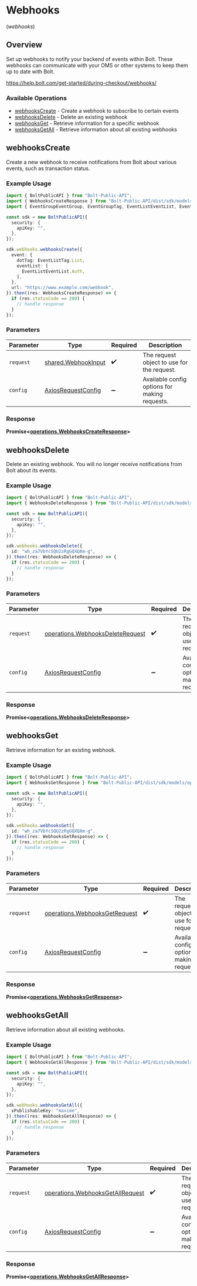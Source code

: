 # Webhooks
(*webhooks*)

## Overview

Set up webhooks to notify your backend of events within Bolt. These webhooks
can communicate with your OMS or other systems to keep them up to date with Bolt.


<https://help.bolt.com/get-started/during-checkout/webhooks/>
### Available Operations

* [webhooksCreate](#webhookscreate) - Create a webhook to subscribe to certain events
* [webhooksDelete](#webhooksdelete) - Delete an existing webhook
* [webhooksGet](#webhooksget) - Retrieve information for a specific webhook
* [webhooksGetAll](#webhooksgetall) - Retrieve information about all existing webhooks

## webhooksCreate

Create a new webhook to receive notifications from Bolt about various events, such as transaction status.

### Example Usage

```typescript
import { BoltPublicAPI } from "Bolt-Public-API";
import { WebhooksCreateResponse } from "Bolt-Public-API/dist/sdk/models/operations";
import { EventGroupEventGroup, EventGroupTag, EventListEventList, EventListTag } from "Bolt-Public-API/dist/sdk/models/shared";

const sdk = new BoltPublicAPI({
  security: {
    apiKey: "",
  },
});

sdk.webhooks.webhooksCreate({
  event: {
    dotTag: EventListTag.List,
    eventList: [
      EventListEventList.Auth,
    ],
  },
  url: "https://www.example.com/webhook",
}).then((res: WebhooksCreateResponse) => {
  if (res.statusCode == 200) {
    // handle response
  }
});
```

### Parameters

| Parameter                                                    | Type                                                         | Required                                                     | Description                                                  |
| ------------------------------------------------------------ | ------------------------------------------------------------ | ------------------------------------------------------------ | ------------------------------------------------------------ |
| `request`                                                    | [shared.WebhookInput](../../models/shared/webhookinput.md)   | :heavy_check_mark:                                           | The request object to use for the request.                   |
| `config`                                                     | [AxiosRequestConfig](https://axios-http.com/docs/req_config) | :heavy_minus_sign:                                           | Available config options for making requests.                |


### Response

**Promise<[operations.WebhooksCreateResponse](../../models/operations/webhookscreateresponse.md)>**


## webhooksDelete

Delete an existing webhook. You will no longer receive notifications from Bolt about its events.

### Example Usage

```typescript
import { BoltPublicAPI } from "Bolt-Public-API";
import { WebhooksDeleteResponse } from "Bolt-Public-API/dist/sdk/models/operations";

const sdk = new BoltPublicAPI({
  security: {
    apiKey: "",
  },
});

sdk.webhooks.webhooksDelete({
  id: "wh_za7VbYcSQU2zRgGQXQAm-g",
}).then((res: WebhooksDeleteResponse) => {
  if (res.statusCode == 200) {
    // handle response
  }
});
```

### Parameters

| Parameter                                                                            | Type                                                                                 | Required                                                                             | Description                                                                          |
| ------------------------------------------------------------------------------------ | ------------------------------------------------------------------------------------ | ------------------------------------------------------------------------------------ | ------------------------------------------------------------------------------------ |
| `request`                                                                            | [operations.WebhooksDeleteRequest](../../models/operations/webhooksdeleterequest.md) | :heavy_check_mark:                                                                   | The request object to use for the request.                                           |
| `config`                                                                             | [AxiosRequestConfig](https://axios-http.com/docs/req_config)                         | :heavy_minus_sign:                                                                   | Available config options for making requests.                                        |


### Response

**Promise<[operations.WebhooksDeleteResponse](../../models/operations/webhooksdeleteresponse.md)>**


## webhooksGet

Retrieve information for an existing webhook.

### Example Usage

```typescript
import { BoltPublicAPI } from "Bolt-Public-API";
import { WebhooksGetResponse } from "Bolt-Public-API/dist/sdk/models/operations";

const sdk = new BoltPublicAPI({
  security: {
    apiKey: "",
  },
});

sdk.webhooks.webhooksGet({
  id: "wh_za7VbYcSQU2zRgGQXQAm-g",
}).then((res: WebhooksGetResponse) => {
  if (res.statusCode == 200) {
    // handle response
  }
});
```

### Parameters

| Parameter                                                                      | Type                                                                           | Required                                                                       | Description                                                                    |
| ------------------------------------------------------------------------------ | ------------------------------------------------------------------------------ | ------------------------------------------------------------------------------ | ------------------------------------------------------------------------------ |
| `request`                                                                      | [operations.WebhooksGetRequest](../../models/operations/webhooksgetrequest.md) | :heavy_check_mark:                                                             | The request object to use for the request.                                     |
| `config`                                                                       | [AxiosRequestConfig](https://axios-http.com/docs/req_config)                   | :heavy_minus_sign:                                                             | Available config options for making requests.                                  |


### Response

**Promise<[operations.WebhooksGetResponse](../../models/operations/webhooksgetresponse.md)>**


## webhooksGetAll

Retrieve information about all existing webhooks.

### Example Usage

```typescript
import { BoltPublicAPI } from "Bolt-Public-API";
import { WebhooksGetAllResponse } from "Bolt-Public-API/dist/sdk/models/operations";

const sdk = new BoltPublicAPI({
  security: {
    apiKey: "",
  },
});

sdk.webhooks.webhooksGetAll({
  xPublishableKey: "maxime",
}).then((res: WebhooksGetAllResponse) => {
  if (res.statusCode == 200) {
    // handle response
  }
});
```

### Parameters

| Parameter                                                                            | Type                                                                                 | Required                                                                             | Description                                                                          |
| ------------------------------------------------------------------------------------ | ------------------------------------------------------------------------------------ | ------------------------------------------------------------------------------------ | ------------------------------------------------------------------------------------ |
| `request`                                                                            | [operations.WebhooksGetAllRequest](../../models/operations/webhooksgetallrequest.md) | :heavy_check_mark:                                                                   | The request object to use for the request.                                           |
| `config`                                                                             | [AxiosRequestConfig](https://axios-http.com/docs/req_config)                         | :heavy_minus_sign:                                                                   | Available config options for making requests.                                        |


### Response

**Promise<[operations.WebhooksGetAllResponse](../../models/operations/webhooksgetallresponse.md)>**

